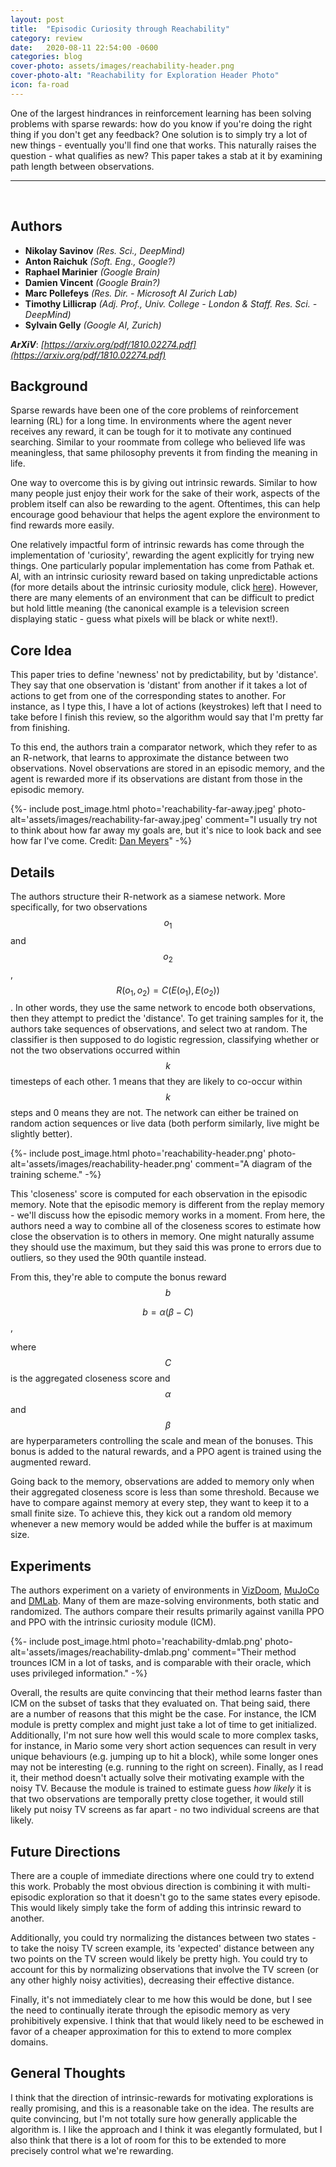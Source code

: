 ```yaml
---
layout: post
title:  "Episodic Curiosity through Reachability"
category: review
date:   2020-08-11 22:54:00 -0600
categories: blog
cover-photo: assets/images/reachability-header.png
cover-photo-alt: "Reachability for Exploration Header Photo"
icon: fa-road
---
```


One of the largest hindrances in reinforcement learning has been solving problems with sparse rewards: how do you know if you're doing the right thing if you don't get any feedback?
One solution is to simply try a lot of new things - eventually you'll find one that works.
This naturally raises the question - what qualifies as new? This paper takes a stab at it by examining path length between observations.

----------------------------
<br/>

## Authors
 - **Nikolay Savinov** *(Res. Sci., DeepMind)*
 - **Anton Raichuk** *(Soft. Eng., Google?)*
 - **Raphael Marinier** *(Google Brain)*
 - **Damien Vincent** *(Google Brain?)*
 - **Marc Pollefeys** *(Res. Dir. - Microsoft AI Zurich Lab)*
 - **Timothy Lillicrap** *(Adj. Prof., Univ. College - London & Staff. Res. Sci. - DeepMind)*
 - **Sylvain Gelly** *(Google AI, Zurich)*
 
 
***ArXiV***: *[https://arxiv.org/pdf/1810.02274.pdf](https://arxiv.org/pdf/1810.02274.pdf)*
 
## Background

Sparse rewards have been one of the core problems of reinforcement learning (RL) for a long time.
In environments where the agent never receives any reward, it can be tough for it to motivate any continued searching.
Similar to your roommate from college who believed life was meaningless, that same philosophy prevents it from finding the meaning in life.

One way to overcome this is by giving out intrinsic rewards.
Similar to how many people just enjoy their work for the sake of their work, aspects of the problem itself can also be rewarding to the agent.
Oftentimes, this can help encourage good behaviour that helps the agent explore the environment to find rewards more easily.

One relatively impactful form of intrinsic rewards has come through the implementation of 'curiosity', rewarding the agent explicitly for trying new things.
One particularly popular implementation has come from Pathak et. Al, with an intrinsic curiosity reward based on taking unpredictable actions (for more details about the intrinsic curiosity module, click [here](https://pathak22.github.io/noreward-rl/)).
However, there are many elements of an environment that can be difficult to predict but hold little meaning (the canonical example is a television screen displaying static - guess what pixels will be black or white next!).

## Core Idea

This paper tries to define 'newness' not by predictability, but by 'distance'.
They say that one observation is 'distant' from another if it takes a lot of actions to get from one of the corresponding states to another.
For instance, as I type this, I have a lot of actions (keystrokes) left that I need to take before I finish this review, so the algorithm would say that I'm pretty far from finishing.

To this end, the authors train a comparator network, which they refer to as an R-network, that learns to approximate the distance between two observations.
Novel observations are stored in an episodic memory, and the agent is rewarded more if its observations are distant from those in the episodic memory.

{%- include post_image.html photo='reachability-far-away.jpeg' photo-alt='assets/images/reachability-far-away.jpeg' comment="I usually try not to think about how far away my goals are, but it's nice to look back and see how far I've come. Credit: [Dan Meyers](https://unsplash.com/@dmey503)" -%}


## Details

The authors structure their R-network as a siamese network. More specifically, for two observations $$o_1$$ and $$o_2$$, $$R(o_1, o_2) = C(E(o_1), E(o_2))$$.
In other words, they use the same network to encode both observations, then they attempt to predict the 'distance'.
To get training samples for it, the authors take sequences of observations, and select two at random.
The classifier is then supposed to do logistic regression, classifying whether or not the two observations occurred within $$k$$ timesteps of each other.
1 means that they are likely to co-occur within $$k$$ steps and 0 means they are not.
The network can either be trained on random action sequences or live data (both perform similarly, live might be slightly better).

{%- include post_image.html photo='reachability-header.png' photo-alt='assets/images/reachability-header.png' comment="A diagram of the training scheme." -%}


This 'closeness' score is computed for each observation in the episodic memory.
Note that the episodic memory is different from the replay memory - we'll discuss how the episodic memory works in a moment.
From here, the authors need a way to combine all of the closeness scores to estimate how close the observation is to others in memory.
One might naturally assume they should use the maximum, but they said this was prone to errors due to outliers, so they used the 90th quantile instead.

From this, they're able to compute the bonus reward $$b$$

$$b = \alpha (\beta - C)$$,

where $$C$$ is the aggregated closeness score and $$\alpha$$ and $$\beta$$ are hyperparameters controlling the scale and mean of the bonuses.
This bonus is added to the natural rewards, and a PPO agent is trained using the augmented reward.

Going back to the memory, observations are added to memory only when their aggregated closeness score is less than some threshold.
Because we have to compare against memory at every step, they want to keep it to a small finite size.
To achieve this, they kick out a random old memory whenever a new memory would be added while the buffer is at maximum size.

## Experiments

The authors experiment on a variety of environments in [VizDoom](http://vizdoom.cs.put.edu.pl/), [MuJoCo](http://mujoco.org/) and [DMLab](https://github.com/deepmind/lab).
Many of them are maze-solving environments, both static and randomized. 
The authors compare their results primarily against vanilla PPO and PPO with the intrinsic curiosity module (ICM).

{%- include post_image.html photo='reachability-dmlab.png' photo-alt='assets/images/reachability-dmlab.png' comment="Their method trounces ICM in a lot of tasks, and is comparable with their oracle, which uses privileged information." -%}
 
Overall, the results are quite convincing that their method learns faster than ICM on the subset of tasks that they evaluated on.
That being said, there are a number of reasons that this might be the case. 
For instance, the ICM module is pretty complex and might just take a lot of time to get initialized. 
Additionally, I'm not sure how well this would scale to more complex tasks, for instance, in Mario some very short action sequences can result in very unique behaviours (e.g. jumping up to hit a block), while some longer ones may not be interesting (e.g. running to the right on screen).
Finally, as I read it, their method doesn't actually solve their motivating example with the noisy TV.
Because the module is trained to estimate guess *how likely* it is that two observations are temporally pretty close together, it would still likely put noisy TV screens as far apart - no two individual screens are that likely.

## Future Directions
There are a couple of immediate directions where one could try to extend this work.
Probably the most obvious direction is combining it with multi-episodic exploration so that it doesn't go to the same states every episode.
This would likely simply take the form of adding this intrinsic reward to another.

Additionally, you could try normalizing the distances between two states - to take the noisy TV screen example, its 'expected' distance between any two points on the TV screen would likely be pretty high.
You could try to account for this by normalizing observations that involve the TV screen (or any other highly noisy activities), decreasing their effective distance.

Finally, it's not immediately clear to me how this would be done, but I see the need to continually iterate through the episodic memory as very prohibitively expensive.
I think that that would likely need to be eschewed in favor of a cheaper approximation for this to extend to more complex domains.

## General Thoughts

I think that the direction of intrinsic-rewards for motivating explorations is really promising, and this is a reasonable take on the idea.
The results are quite convincing, but I'm not totally sure how generally applicable the algorithm is.
I like the approach and I think it was elegantly formulated, but I also think that there is a lot of room for this to be extended to more precisely control what we're rewarding.